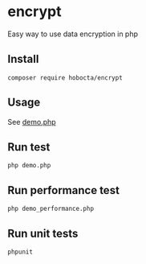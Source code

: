 # encrypt
Easy way to use data encryption in php

## Install
`composer require hobocta/encrypt`

## Usage
See [demo.php](demo.php)

## Run test
`php demo.php`

## Run performance test
`php demo_performance.php`

## Run unit tests
`phpunit`
